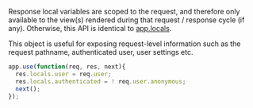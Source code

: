Response local variables are scoped to the request, and therefore only available to
the view(s) rendered during that request / response cycle (if any). Otherwise, this API is identical to [app.locals](#app.locals).

This object is useful for exposing request-level information such as the request pathname, authenticated user, user settings etc.

```js
app.use(function(req, res, next){
  res.locals.user = req.user;
  res.locals.authenticated = ! req.user.anonymous;
  next();
});
```
